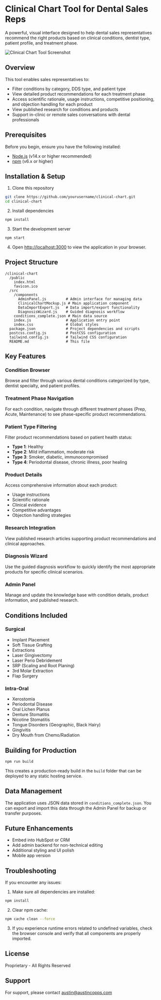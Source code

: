 # Clinical Chart Tool for Dental Sales Reps

A powerful, visual interface designed to help dental sales representatives recommend the right products based on clinical conditions, dentist type, patient profile, and treatment phase.

![Clinical Chart Tool Screenshot](https://via.placeholder.com/800x450.png?text=Clinical+Chart+Tool)

## Overview

This tool enables sales representatives to:

- Filter conditions by category, DDS type, and patient type
- View detailed product recommendations for each treatment phase
- Access scientific rationale, usage instructions, competitive positioning, and objection handling for each product
- View published research for conditions and products
- Support in-clinic or remote sales conversations with dental professionals

## Prerequisites

Before you begin, ensure you have the following installed:
- [Node.js](https://nodejs.org/) (v14.x or higher recommended)
- [npm](https://www.npmjs.com/) (v6.x or higher)

## Installation & Setup

1. Clone this repository
```bash
git clone https://github.com/yourusername/clinical-chart.git
cd clinical-chart
```

2. Install dependencies
```bash
npm install
```

3. Start the development server
```bash
npm start
```

4. Open [http://localhost:3000](http://localhost:3000) to view the application in your browser.

## Project Structure

```
/clinical-chart
  /public
    index.html
    favicon.ico
  /src
    /components
      AdminPanel.js         # Admin interface for managing data
      ClinicalChartMockup.js # Main application component
      DataImportExport.js   # Data import/export functionality
      DiagnosisWizard.js    # Guided diagnosis workflow
    conditions_complete.json # Main data source
    index.js                # Application entry point
    index.css               # Global styles
  package.json              # Project dependencies and scripts
  postcss.config.js         # PostCSS configuration
  tailwind.config.js        # Tailwind CSS configuration
  README.md                 # This file
```

## Key Features

### Condition Browser
Browse and filter through various dental conditions categorized by type, dentist specialty, and patient profiles.

### Treatment Phase Navigation
For each condition, navigate through different treatment phases (Prep, Acute, Maintenance) to see phase-specific product recommendations.

### Patient Type Filtering
Filter product recommendations based on patient health status:
- **Type 1**: Healthy
- **Type 2**: Mild inflammation, moderate risk
- **Type 3**: Smoker, diabetic, immunocompromised
- **Type 4**: Periodontal disease, chronic illness, poor healing

### Product Details
Access comprehensive information about each product:
- Usage instructions
- Scientific rationale
- Clinical evidence
- Competitive advantages
- Objection handling strategies

### Research Integration
View published research articles supporting product recommendations and clinical approaches.

### Diagnosis Wizard
Use the guided diagnosis workflow to quickly identify the most appropriate products for specific clinical scenarios.

### Admin Panel
Manage and update the knowledge base with condition details, product information, and published research.

## Conditions Included

### Surgical
- Implant Placement
- Soft Tissue Grafting
- Extractions
- Laser Gingivectomy
- Laser Perio Debridement
- SRP (Scaling and Root Planing)
- 3rd Molar Extraction
- Flap Surgery

### Intra-Oral
- Xerostomia
- Periodontal Disease
- Oral Lichen Planus
- Denture Stomatitis
- Nicotine Stomatitis
- Tongue Disorders (Geographic, Black Hairy)
- Gingivitis
- Dry Mouth from Chemo/Radiation

## Building for Production

```bash
npm run build
```

This creates a production-ready build in the `build` folder that can be deployed to any static hosting service.

## Data Management

The application uses JSON data stored in `conditions_complete.json`. You can export and import this data through the Admin Panel for backup or transfer purposes.

## Future Enhancements

- Embed into HubSpot or CRM
- Add admin backend for non-technical editing
- Additional styling and UI polish
- Mobile app version

## Troubleshooting

If you encounter any issues:

1. Make sure all dependencies are installed:
```bash
npm install
```

2. Clear npm cache:
```bash
npm cache clean --force
```

3. If you experience runtime errors related to undefined variables, check the browser console and verify that all components are properly imported.

## License

Proprietary - All Rights Reserved

## Support

For support, please contact [austin@austincopps.com](mailto:your-email@example.com)